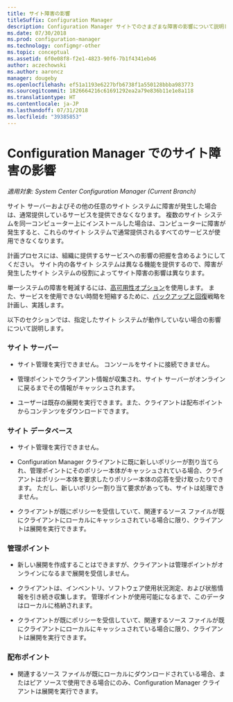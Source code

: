 ```yaml
---
title: サイト障害の影響
titleSuffix: Configuration Manager
description: Configuration Manager サイトでのさまざまな障害の影響について説明します。
ms.date: 07/30/2018
ms.prod: configuration-manager
ms.technology: configmgr-other
ms.topic: conceptual
ms.assetid: 6f0e08f8-f2e1-4823-90f6-7b1f4341eb46
author: aczechowski
ms.author: aaroncz
manager: dougeby
ms.openlocfilehash: ef51a1193e6227bfb6738f1a550128bbba983773
ms.sourcegitcommit: 1826664216c61691292ea2a79e836b11e1e8a118
ms.translationtype: HT
ms.contentlocale: ja-JP
ms.lasthandoff: 07/31/2018
ms.locfileid: "39385853"
---
```

# <a name="site-failure-impacts-in-configuration-manager"></a>Configuration Manager でのサイト障害の影響

*適用対象: System Center Configuration Manager (Current Branch)*

サイト サーバーおよびその他の任意のサイト システムに障害が発生した場合は、通常提供しているサービスを提供できなくなります。 複数のサイト システムを同一コンピューター上にインストールした場合は、コンピューターに障害が発生すると、これらのサイト システムで通常提供されるすべてのサービスが使用できなくなります。

計画プロセスには、組織に提供するサービスへの影響の把握を含めるようにしてください。 サイト内の各サイト システムは異なる機能を提供するので、障害が発生したサイト システムの役割によってサイト障害の影響は異なります。 

単一システムの障害を軽減するには、[高可用性オプション](/sccm/core/servers/deploy/configure/high-availability-options)を使用します。 また、サービスを使用できない時間を短縮するために、[バックアップと回復](/sccm/core/servers/manage/backup-and-recovery)戦略を計画し、実践します。

以下のセクションでは、指定したサイト システムが動作していない場合の影響について説明します。


### <a name="site-server"></a>サイト サーバー

- サイト管理を実行できません。 コンソールをサイトに接続できません。  

- 管理ポイントでクライアント情報が収集され、サイト サーバーがオンラインに戻るまでその情報がキャッシュされます。  

- ユーザーは既存の展開を実行できます。また、クライアントは配布ポイントからコンテンツをダウンロードできます。  


### <a name="site-database"></a>サイト データベース

- サイト管理を実行できません。  

- Configuration Manager クライアントに既に新しいポリシーが割り当てられ、管理ポイントにそのポリシー本体がキャッシュされている場合、クライアントはポリシー本体を要求したりポリシー本体の応答を受け取ったりできます。 ただし、新しいポリシー割り当て要求があっても、サイトは処理できません。  

- クライアントが既にポリシーを受信していて、関連するソース ファイルが既にクライアントにローカルにキャッシュされている場合に限り、クライアントは展開を実行できます。  


### <a name="management-point"></a>管理ポイント

- 新しい展開を作成することはできますが、クライアントは管理ポイントがオンラインになるまで展開を受信しません。  

- クライアントは、インベントリ、ソフトウェア使用状況測定、および状態情報を引き続き収集します。 管理ポイントが使用可能になるまで、このデータはローカルに格納されます。  

- クライアントが既にポリシーを受信していて、関連するソース ファイルが既にクライアントにローカルにキャッシュされている場合に限り、クライアントは展開を実行できます。  


### <a name="distribution-point"></a>配布ポイント

- 関連するソース ファイルが既にローカルにダウンロードされている場合、またはピア ソースで使用できる場合にのみ、Configuration Manager クライアントは展開を実行できます。

